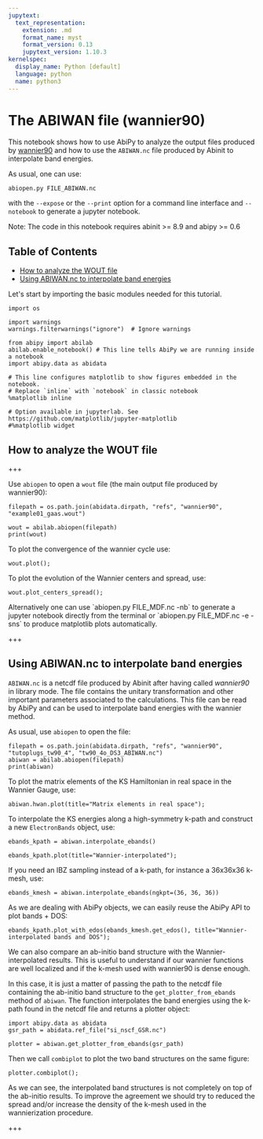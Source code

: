 ```yaml
---
jupytext:
  text_representation:
    extension: .md
    format_name: myst
    format_version: 0.13
    jupytext_version: 1.10.3
kernelspec:
  display_name: Python [default]
  language: python
  name: python3
---
```


# The ABIWAN file (wannier90)

This notebook shows how to use AbiPy to analyze the output files
produced by [wannier90](http://www.wannier.org/) and how to use the `ABIWAN.nc` file
produced by Abinit to interpolate band energies.

As usual, one can use:

    abiopen.py FILE_ABIWAN.nc

with the `--expose` or the `--print` option for a command line interface
and `--notebook` to generate a jupyter notebook.

Note: The code in this notebook requires abinit >= 8.9 and abipy >= 0.6


## Table of Contents

- [How to analyze the WOUT file](#how-to-analyze-the-wout-file)
- [Using ABIWAN.nc to interpolate band energies](#using-abiwan-nc-to-interpolate-band-energies)

Let's start by importing the basic modules needed for this tutorial.

```{code-cell} ipython3
import os

import warnings
warnings.filterwarnings("ignore")  # Ignore warnings

from abipy import abilab
abilab.enable_notebook() # This line tells AbiPy we are running inside a notebook
import abipy.data as abidata

# This line configures matplotlib to show figures embedded in the notebook.
# Replace `inline` with `notebook` in classic notebook
%matplotlib inline

# Option available in jupyterlab. See https://github.com/matplotlib/jupyter-matplotlib
#%matplotlib widget
```

## How to analyze the WOUT file

+++

Use `abiopen` to open a `wout` file (the main output file produced by wannier90):

```{code-cell} ipython3
filepath = os.path.join(abidata.dirpath, "refs", "wannier90", "example01_gaas.wout")

wout = abilab.abiopen(filepath)
print(wout)
```

To plot the convergence of the wannier cycle use:

```{code-cell} ipython3
wout.plot();
```

To plot the evolution of the Wannier centers and spread, use:

```{code-cell} ipython3
wout.plot_centers_spread();
```

<div class="alert alert-info" role="alert">
Alternatively one can use `abiopen.py FILE_MDF.nc -nb` to generate a jupyter notebook directly from the terminal
or `abiopen.py FILE_MDF.nc -e -sns` to produce matplotlib plots automatically.
</div>

+++

## Using ABIWAN.nc to interpolate band energies


`ABIWAN.nc` is a netcdf file produced by Abinit after having called *wannier90* in library mode.
The file contains the unitary transformation and other important parameters associated to the calculations.
This file can be read by AbiPy and can be used to interpolate band energies with the wannier method.

As usual, use `abiopen` to open the file:

```{code-cell} ipython3
filepath = os.path.join(abidata.dirpath, "refs", "wannier90", "tutoplugs_tw90_4", "tw90_4o_DS3_ABIWAN.nc")
abiwan = abilab.abiopen(filepath)
print(abiwan)
```

To plot the matrix elements of the KS Hamiltonian in real space in the Wannier Gauge, use:

```{code-cell} ipython3
abiwan.hwan.plot(title="Matrix elements in real space");
```

To interpolate the KS energies along a high-symmetry k-path and construct
a new `ElectronBands` object, use:

```{code-cell} ipython3
ebands_kpath = abiwan.interpolate_ebands()
```

```{code-cell} ipython3
ebands_kpath.plot(title="Wannier-interpolated");
```

If you need an IBZ sampling instead of a k-path, for instance a 36x36x36 k-mesh, use:

```{code-cell} ipython3
ebands_kmesh = abiwan.interpolate_ebands(ngkpt=(36, 36, 36))
```

As we are dealing with AbiPy objects, we can easily reuse the AbiPy API to plot bands + DOS:

```{code-cell} ipython3
ebands_kpath.plot_with_edos(ebands_kmesh.get_edos(), title="Wannier-interpolated bands and DOS");
```

We can also compare an ab-initio band structure with the Wannier-interpolated results.
This is useful to understand if our wannier functions are well localized and if the
k-mesh used with wannier90 is dense enough.

In this case, it is just a matter of passing the path to the netcdf file
containing the ab-initio band structure to the `get_plotter_from_ebands` method of `abiwan`.
The function interpolates the band energies using the k-path found in the netcdf file
and returns a plotter object:

```{code-cell} ipython3
import abipy.data as abidata
gsr_path = abidata.ref_file("si_nscf_GSR.nc")

plotter = abiwan.get_plotter_from_ebands(gsr_path)
```

Then we call `combiplot` to plot the two band structures on the same figure:

```{code-cell} ipython3
plotter.combiplot();
```

As we can see, the interpolated band structures is not completely on top of the ab-initio
results. To improve the agreement we should try to reduced the spread and/or increase
the density of the k-mesh used in the wannierization procedure.

+++

